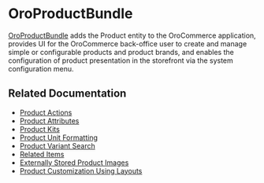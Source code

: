 <a id="bundle-docs-commerce-product-bundle"></a>

# OroProductBundle

<a href="https://github.com/oroinc/orocommerce/tree/5.1/src/Oro/Bundle/ProductBundle" target="_blank">OroProductBundle</a> adds the Product entity to the OroCommerce application, provides UI for the OroCommerce back-office user to create and manage simple or configurable products and product brands, and enables the configuration of product presentation in the storefront via the system configuration menu.

## Related Documentation

* [Product Actions](actions.md)
* [Product Attributes](product-attributes.md)
* [Product Kits](product-kits.md)
* [Product Unit Formatting](product-unit-formatting.md)
* [Product Variant Search](product-variant-search.md)
* [Related Items](related-items.md)
* [Externally Stored Product Images](external-product-images.md)
* [Product Customization Using Layouts](customize-products/index.md)

<!-- Frontend -->
